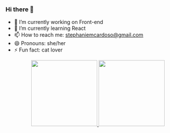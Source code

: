 ### Hi there 👋

- 🔭 I’m currently working on Front-end
- 🌱 I’m currently learning React
- 📫 How to reach me: stephaniemcardoso@gmail.com
- 😄 Pronouns: she/her
- ⚡ Fun fact: cat lover

<div align="center">
  <a href="https://github.com/stecardoso">
  <img height="180em" src="https://github-readme-stats.vercel.app/api?username=stecardoso&show_icons=true&theme=dracula&include_all_commits=true&count_private=true"/>
  <img height="180em" src="https://github-readme-stats.vercel.app/api/top-langs/?username=stecardoso&layout=compact&langs_count=7&theme=dracula"/>
</div>
